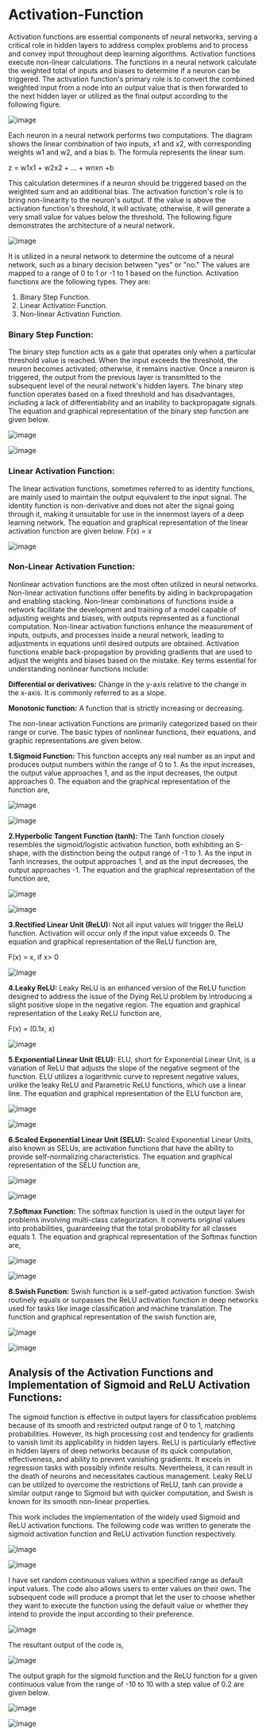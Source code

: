# Activation-Function
Activation functions are essential components of neural networks, serving a critical role in hidden layers to address complex problems and to process and convey input throughout deep learning algorithms. Activation functions execute non-linear calculations. The functions in a neural network calculate the weighted total of inputs and biases to determine if a neuron can be triggered. The activation function's primary role is to convert the combined weighted input from a node into an output value that is then forwarded to the next hidden layer or utilized as the final output according to the following figure. 

![image](https://github.com/Samrin12/Activation-Function/assets/87581935/d5b34068-270f-4858-a925-6fece5ef03ba)

Each neuron in a neural network performs two computations.
The diagram shows the linear combination of two inputs, x1 and x2, with corresponding weights w1 and w2, and a bias b. The formula represents the linear sum.

z = w1x1 + w2x2 + ... + wnxn +b

This calculation determines if a neuron should be triggered based on the weighted sum and an additional bias. The activation function's role is to bring non-linearity to the neuron's output. If the value is above the activation function's threshold, it will activate; otherwise, it will generate a very small value for values below the threshold. The following figure demonstrates the architecture of a neural network. 

![image](https://github.com/Samrin12/Activation-Function/assets/87581935/2947a7a4-191d-497e-98fa-c1c71f052a26)

It is utilized in a neural network to determine the outcome of a neural network, such as a binary decision between "yes" or "no." The values are mapped to a range of 0 to 1 or -1 to 1 based on the function. Activation functions are the following types. They are:
1.	Binary Step Function.
2.	Linear Activation Function.
3.	Non-linear Activation Function.

### Binary Step Function: 
The binary step function acts as a gate that operates only when a particular threshold value is reached. When the input exceeds the threshold, the neuron becomes activated; otherwise, it remains inactive. Once a neuron is triggered, the output from the previous layer is transmitted to the subsequent level of the neural network's hidden layers. The binary step function operates based on a fixed threshold and has disadvantages, including a lack of differentiability and an inability to backpropagate signals. The equation and graphical representation of the binary step function are given below. 

![image](https://github.com/Samrin12/Activation-Function/assets/87581935/376c09db-da4e-45f9-ba07-1c6fc739ed81)

![image](https://github.com/Samrin12/Activation-Function/assets/87581935/4c433be5-8d54-45da-958a-c5a3aa18b2fc)

### Linear Activation Function:
The linear activation functions, sometimes referred to as identity functions, are mainly used to maintain the output equivalent to the input signal. The identity function is non-derivative and does not alter the signal going through it, making it unsuitable for use in the innermost layers of a deep learning network. The equation and graphical representation of the linear activation function are given below. 
F(x) = x

![image](https://github.com/Samrin12/Activation-Function/assets/87581935/7349f785-bb5a-4d88-ad96-d01a3b0325c2)

### Non-Linear Activation Function: 
Nonlinear activation functions are the most often utilized in neural networks. Non-linear activation functions offer benefits by aiding in backpropagation and enabling stacking. Non-linear combinations of functions inside a network facilitate the development and training of a model capable of adjusting weights and biases, with outputs represented as a functional computation. Non-linear activation functions enhance the measurement of inputs, outputs, and processes inside a neural network, leading to adjustments in equations until desired outputs are obtained. Activation functions enable back-propagation by providing gradients that are used to adjust the weights and biases based on the mistake. Key terms essential for understanding nonlinear functions include:

**Differential or derivatives:** Change in the y-axis relative to the change in the x-axis. It is commonly referred to as a slope.

**Monotonic function:** A function that is strictly increasing or decreasing.

The non-linear activation Functions are primarily categorized based on their range or curve. The basic types of nonlinear functions, their equations, and graphic representations are given below. 

**1.Sigmoid Function:** This function accepts any real number as an input and produces output numbers within the range of 0 to 1. As the input increases, the output value approaches 1, and as the input decreases, the output approaches 0. The equation and the graphical representation of the function are, 

![image](https://github.com/Samrin12/Activation-Function/assets/87581935/4df34ab3-538b-42c8-ad26-552c56e232cd)

![image](https://github.com/Samrin12/Activation-Function/assets/87581935/4e38803f-73d3-4a39-87a4-b567796dd76e)

**2.Hyperbolic Tangent Function (tanh):** The Tanh function closely resembles the sigmoid/logistic activation function, both exhibiting an S-shape, with the distinction being the output range of -1 to 1. As the input in Tanh increases, the output approaches 1, and as the input decreases, the output approaches -1. The equation and the graphical representation of the function are, 

![image](https://github.com/Samrin12/Activation-Function/assets/87581935/e24048de-c6e6-4699-aba1-339dca036cfe)

![image](https://github.com/Samrin12/Activation-Function/assets/87581935/1fa2dfc9-cf6c-4b99-a100-57ddd5f88717)


**3.Rectified Linear Unit (ReLU):** Not all input values will trigger the ReLU function. Activation will occur only if the input value exceeds 0. The equation and graphical representation of the ReLU function are, 

F(x) = x, if x> 0

![image](https://github.com/Samrin12/Activation-Function/assets/87581935/d33c35b5-9ef0-4a27-bb88-002923b117c9)

**4.Leaky ReLU:** Leaky ReLU is an enhanced version of the ReLU function designed to address the issue of the Dying ReLU problem by introducing a slight positive slope in the negative region. The equation and graphical representation of the Leaky ReLU function are, 

F(x) = (0.1x, x)

![image](https://github.com/Samrin12/Activation-Function/assets/87581935/5ebf51f8-1f01-42b3-b06f-004cab9eb3b0)

**5.Exponential Linear Unit (ELU):** ELU, short for Exponential Linear Unit, is a variation of ReLU that adjusts the slope of the negative segment of the function. ELU utilizes a logarithmic curve to represent negative values, unlike the leaky ReLU and Parametric ReLU functions, which use a linear line. The equation and graphical representation of the ELU function are, 

![image](https://github.com/Samrin12/Activation-Function/assets/87581935/bb0a2b0c-b8c8-4a68-a2be-6caf85e344a6)

![image](https://github.com/Samrin12/Activation-Function/assets/87581935/63b8d096-8022-4255-b0f7-6d1dd1e0ed16)


**6.Scaled Exponential Linear Unit (SELU):** Scaled Exponential Linear Units, also known as SELUs, are activation functions that have the ability to provide self-normalizing characteristics. The equation and graphical representation of the SELU function are, 

![image](https://github.com/Samrin12/Activation-Function/assets/87581935/42410ac6-d29c-4efd-b6b6-98f57bb939d8)

![image](https://github.com/Samrin12/Activation-Function/assets/87581935/95fbef91-5447-43dd-8f00-cd22c7d2986e)

**7.Softmax Function:** The softmax function is used in the output layer for problems involving multi-class categorization. It converts original values into probabilities, guaranteeing that the total probability for all classes equals 1. The equation and graphical representation of the Softmax function are,

![image](https://github.com/Samrin12/Activation-Function/assets/87581935/ae370db3-cbbb-4c5f-af1e-4bc8ba19b803)

![image](https://github.com/Samrin12/Activation-Function/assets/87581935/3f9a3b0e-753c-439b-8eb0-30c93eadd79e)

**8.Swish Function:** Swish function is a self-gated activation function. Swish routinely equals or surpasses the ReLU activation function in deep networks used for tasks like image classification and machine translation. The function and graphical representation of the swish function are,

![image](https://github.com/Samrin12/Activation-Function/assets/87581935/27a83e1a-a1bf-43d3-af21-0305e9fd449a)

![image](https://github.com/Samrin12/Activation-Function/assets/87581935/8361c532-5ace-41a6-a857-00cc9d5ee185)


## Analysis of the Activation Functions and Implementation of Sigmoid and ReLU Activation Functions: 
The sigmoid function is effective in output layers for classification problems because of its smooth and restricted output range of 0 to 1, matching probabilities. However, its high processing cost and tendency for gradients to vanish limit its applicability in hidden layers. ReLU is particularly effective in hidden layers of deep networks because of its quick computation, effectiveness, and ability to prevent vanishing gradients. It excels in regression tasks with possibly infinite results. Nevertheless, it can result in the death of neurons and necessitates cautious management. Leaky ReLU can be utilized to overcome the restrictions of ReLU, tanh can provide a similar output range to Sigmoid but with quicker computation, and Swish is known for its smooth non-linear properties.

This work includes the implementation of the widely used Sigmoid and ReLU activation functions. The following code was written to generate the sigmoid activation function and ReLU activation function respectively.

![image](https://github.com/Samrin12/Activation-Function/assets/87581935/73202c86-4420-41b2-b4e5-e7605ea56fd2)

![image](https://github.com/Samrin12/Activation-Function/assets/87581935/e290ab6f-a7a7-44d5-b24e-717ac666fa8f)

I have set random continuous values within a specified range as default input values. The code also allows users to enter values on their own. The subsequent code will produce a prompt that let the user to choose whether they want to execute the function using the default value or whether they intend to provide the input according to their preference.

![image](https://github.com/Samrin12/Activation-Function/assets/87581935/32a7ed20-3e53-4529-983c-c0a77b616a00)

The resultant output of the code is, 

![image](https://github.com/Samrin12/Activation-Function/assets/87581935/6940ffa6-6325-4f21-a0ec-fd3a45a7f01a)

The output graph for the sigmoid function and the ReLU function for a given continuous value from the range of -10 to 10 with a step value of 0.2 are given below. 

![image](https://github.com/Samrin12/Activation-Function/assets/87581935/6dfad6e7-d266-4679-80e6-4331c8e8e35c)

![image](https://github.com/Samrin12/Activation-Function/assets/87581935/5fee4b71-2314-4047-b192-69fc96e9a581)











